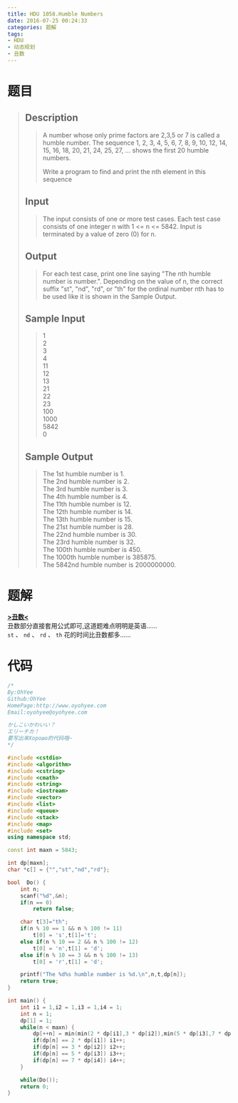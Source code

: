 ```yaml
---
title: HDU 1058.Humble Numbers
date: 2016-07-25 00:24:33
categories: 题解
tags:
- HDU
- 动态规划
- 丑数
---
```

# 题目
>>   
> 
> ## Description  
>>   
>>   
>> A number whose only prime factors are 2,3,5 or 7 is called a humble number. The sequence 1, 2, 3, 4, 5, 6, 7, 8, 9, 10, 12, 14, 15, 16, 18, 20, 21, 24, 25, 27, ... shows the first 20 humble numbers.   
>>   
>> Write a program to find and print the nth element in this sequence   
>>   
>>   
>>     
>>   
>>   
>> <!--more-->  
> 
> ## Input  
>>   
>>   
>> The input consists of one or more test cases. Each test case consists of one integer n with 1 <= n <= 5842. Input is terminated by a value of zero (0) for n.   
>>   
>>   
>>     
>>   
>>   
> 
> ## Output  
>>   
>>   
>> For each test case, print one line saying "The nth humble number is number.". Depending on the value of n, the correct suffix "st", "nd", "rd", or "th" for the ordinal number nth has to be used like it is shown in the Sample Output.   
>>   
>>   
>>     
>>   
>>   
> 
> ## Sample Input  
>>   
>>   
>> 1  
>> 2  
>> 3  
>> 4  
>> 11  
>> 12  
>> 13  
>> 21  
>> 22  
>> 23  
>> 100  
>> 1000  
>> 5842  
>> 0   
>>   
>>   
>>     
>>   
>>   
> ## Sample Output  
>>   
>>   
>> The 1st humble number is 1.  
>> The 2nd humble number is 2.  
>> The 3rd humble number is 3.  
>> The 4th humble number is 4.  
>> The 11th humble number is 12.  
>> The 12th humble number is 14.  
>> The 13th humble number is 15.  
>> The 21st humble number is 28.  
>> The 22nd humble number is 30.  
>> The 23rd humble number is 32.  
>> The 100th humble number is 450.  
>> The 1000th humble number is 385875.  
>> The 5842nd humble number is 2000000000.  
>>   
>>   


# 题解
[**>丑数<**](/post/Algorithm/Ugly_number.html)  
丑数部分直接套用公式即可,这道题难点明明是英语……  
`st` 、 `nd` 、 `rd` 、 `th` 花的时间比丑数都多……  

# 代码
```cpp Humble Numbers https://github.com/OhYee/ACM.github.io/blob/master\HDU\1058.Humble%20Numbers.cpp 代码备份
/*
By:OhYee
Github:OhYee
HomePage:http://www.oyohyee.com
Email:oyohyee@oyohyee.com

かしこいかわいい？
エリーチカ！
要写出来Хорошо的代码哦~
*/

#include <cstdio>
#include <algorithm>
#include <cstring>
#include <cmath>
#include <string>
#include <iostream>
#include <vector>
#include <list>
#include <queue>
#include <stack>
#include <map>
#include <set>
using namespace std;

const int maxn = 5843;

int dp[maxn];
char *c[] = {"","st","nd","rd"};

bool  Do() {
    int n;
    scanf("%d",&n);
    if(n == 0)
        return false;

    char t[3]="th";
    if(n % 10 == 1 && n % 100 != 11)
        t[0] = 's',t[1]='t';
    else if(n % 10 == 2 && n % 100 != 12)
        t[0] = 'n',t[1] = 'd';
    else if(n % 10 == 3 && n % 100 != 13)
        t[0] = 'r',t[1] = 'd';

    printf("The %d%s humble number is %d.\n",n,t,dp[n]);
    return true;
}

int main() {
    int i1 = 1,i2 = 1,i3 = 1,i4 = 1;
    int n = 1;
    dp[1] = 1;
    while(n < maxn) {
        dp[++n] = min(min(2 * dp[i1],3 * dp[i2]),min(5 * dp[i3],7 * dp[i4]));
        if(dp[n] == 2 * dp[i1]) i1++;
        if(dp[n] == 3 * dp[i2]) i2++;
        if(dp[n] == 5 * dp[i3]) i3++;
        if(dp[n] == 7 * dp[i4]) i4++;
    }

    while(Do());
    return 0;
}
```